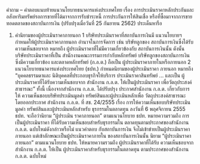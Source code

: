 คำถาม – คำตอบแนบท้ายแนวนโยบายธนาคารแห่งประเทศไทย
เรื่อง การประเมินราคาหลักประกันและอสังหาริมทรัพย์รอการขายที่ได้มาจากการรับชำระหนี้
การประกันการให้สินเชื่อ หรือที่ซื้อมาจากการขายทอดตลาดของสถาบันการเงิน
(ปรับปรุงเมื่อวันที่ 25 กันยายน 2562)
ประเด็นหารือ
1. คำนิยามของผู้ประเมินราคาภายนอก
1 บริษัทประเมินราคาที่สถาบันการเงินมี แนวนโยบายฯ กำหนดให้ผู้ประเมินราคาภายนอก
อำนาจในการจัดการ เช่น บริษัทลูกของ
สถาบันการเงินซึ่งได้รับความเห็นชอบจาก
หมายถึง ผู้ประเมินราคาที่ไม่มีความเกี่ยวข้องกับ
สถาบันการเงินนั้น ดังนั้น บริษัทประเมินราคาที่เป็น
สํานักงานคณะกรรมการกำกับหลักทรัพย์ บริษัทลูกของสถาบันการเงินซึ่งมีความเกี่ยวข้อง
และตลาดหลักทรัพย์ (ก.ล.ต.) ถือเป็น
ผู้ประเมินราคาภายในหรือภายนอก
2 แนวนโยบายธนาคารแห่งประเทศไทย
(ธปท.) กำหนดนิยามของผู้ประเมินราคา
ภายนอก หมายถึง “บุคคลธรรมดาและ
นิติบุคคลที่ประกอบธุรกิจให้บริการ
ประเมินราคาสินทรัพย์ ... และเป็น
ผู้ประเมินราคาที่ได้รับความเห็นชอบจาก
สำนักงาน ก.ล.ต. ให้เป็นผู้ประเมินราคา
เพื่อวัตถุประสงค์สาธารณะ” ทั้งนี้
เนื่องจากสํานักงาน ก.ล.ต. ได้ปรับปรุง
ประกาศสำนักงาน ก.ล.ต. เกี่ยวกับการให้
ความเห็นชอบบริษัทประเมินมูลค่า
ทรัพย์สินและผู้ประเมินหลักเพื่อ
วัตถุประสงค์สาธารณะ โดยออกประกาศ
สำนักงาน ก.ล.ต. ที่ สช. 24/2555 เรื่อง
การให้ความเห็นชอบบริษัทประเมินมูลค่า
ทรัพย์สินและผู้ประเมินหลักสำหรับ
ธุรกรรมในตลาดทุน ลงวันที่ 6 พฤศจิกายน
2555 ธปท. จะถือว่านิยาม “ผู้ประเมิน
ราคาภายนอก” ตามแนวนโยบาย ธปท.
หมายความรวมถึง การเป็นผู้ประเมินราคา
ที่ได้รับความเห็นชอบสําหรับธุรกรรมใน
ตลาดทุนตามประกาศของสํานักงาน
ก.ล.ต. ฉบับใหม่ดังกล่าวหรือไม่
แนวคำตอบ
กับสถาบันการเงิน จึงไม่เข้าข่ายเป็นผู้ประเมินราคา
ภายนอก แต่เข้าลักษณะเป็นผู้ประเมินราคาภายใน
ของสถาบันการเงินนั้น
นิยาม “ผู้ประเมินราคาภายนอก” ตามแนวนโยบาย
ธปท. ให้หมายความรวมถึง ผู้ประเมินราคาที่ได้รับ
ความเห็นชอบจากสํานักงาน ก.ล.ต. ให้เป็น
ผู้ประเมินราคาสําหรับธุรกรรมในตลาดทุน
ตามประกาศของสำนักงาน ก.ล.ต. ฉบับใหม่
